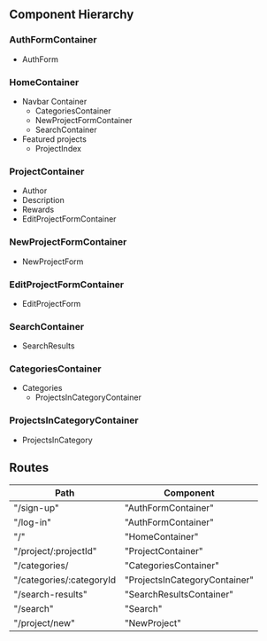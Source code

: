 ## Component Hierarchy

### AuthFormContainer
  - AuthForm

### HomeContainer
  - Navbar Container
    + CategoriesContainer
    + NewProjectFormContainer
    + SearchContainer
  - Featured projects
    + ProjectIndex

### ProjectContainer
  - Author
  - Description
  - Rewards
  - EditProjectFormContainer

### NewProjectFormContainer
  - NewProjectForm

### EditProjectFormContainer
  - EditProjectForm

### SearchContainer
  - SearchResults

### CategoriesContainer
  - Categories
    + ProjectsInCategoryContainer

### ProjectsInCategoryContainer
  - ProjectsInCategory

## Routes

|Path                      | Component                     |
|--------------------------|-------------------------------|
| "/sign-up"               | "AuthFormContainer"           |
| "/log-in"                | "AuthFormContainer"           |
| "/"                      | "HomeContainer"               |
| "/project/:projectId"    | "ProjectContainer"            |
| "/categories/            | "CategoriesContainer"         |
| "/categories/:categoryId | "ProjectsInCategoryContainer" |
| "/search-results"        | "SearchResultsContainer"      |
| "/search"                | "Search"                      |
| "/project/new"	         | "NewProject"                  |
